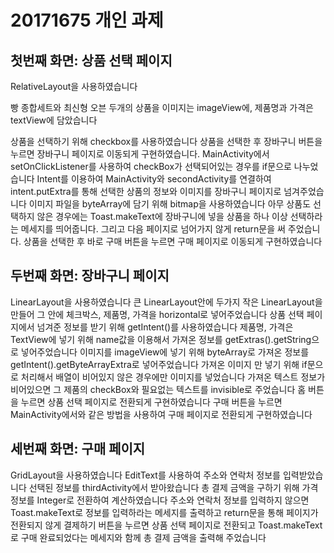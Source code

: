 # 20171675 개인 과제 
## 첫번째 화면: 상품 선택 페이지
RelativeLayout을 사용하였습니다

빵 종합세트와 최신형 오븐 두개의 상품을 이미지는 imageView에, 제품명과 가격은 textView에 담았습니다

상품을 선택하기 위해 checkbox를 사용하였습니다
상품을 선택한 후 장바구니 버튼을 누르면 장바구니 페이지로 이동되게 구현하였습니다.
MainActivity에서 setOnClickListener를 사용하여 checkBox가 선택되어있는 경우를 if문으로 나누었습니다
Intent를 이용하여 MainActivity와 secondActivity를 연결하여 intent.putExtra를 통해 선택한 상품의 정보와 이미지를 장바구니 페이지로 넘겨주었습니다
이미지 파일을 byteArray에 담기 위해 bitmap을 사용하였습니다
아무 상품도 선택하지 않은 경우에는 Toast.makeText에 장바구니에 넣을 상품을 하나 이상 선택하라는 메세지를 띄어줍니다. 그리고 다음 페이지로 넘어가지 않게 return문을 써 주었습니다.
상품을 선택한 후 바로 구매 버튼을 누르면 구매 페이지로 이동되게 구현하였습니다

## 두번째 화면: 장바구니 페이지
LinearLayout을 사용하였습니다
큰 LinearLayout안에 두가지 작은 LinearLayout을 만들어 그 안에 체크박스, 제품명, 가격을 horizontal로 넣어주었습니다
상품 선택 페이지에서 넘겨준 정보를 받기 위해 getIntent()를 사용하였습니다
제품명, 가격은 TextView에 넣기 위해 name값을 이용해서 가져온 정보를 getExtras().getString으로 넣어주었습니다
이미지를 imageView에 넣기 위해 byteArray로 가져온 정보를 getIntent().getByteArrayExtra로 넣어주었습니다
가져온 이미지 만 넣기 위해 if문으로 처리해서 배열이 비어있지 않은 경우에만 이미지를 넣었습니다 
가져온 텍스트 정보가 비어있으면 그 제품의 checkBox와 필요없는 텍스트를 invisible로 주었습니다
홈 버튼을 누르면 상품 선택 페이지로 전환되게 구현하였습니다
구매 버튼을 누르면 MainActivity에서와 같은 방법을 사용하여 구매 페이지로 전환되게 구현하였습니다

## 세번째 화면: 구매 페이지
GridLayout을 사용하였습니다
EditText를 사용하여 주소와 연락처 정보를 입력받았습니다
선택된 정보를 thirdActivity에서 받아왔습니다
총 결제 금액을 구하기 위해 가격 정보를 Integer로 전환하여 계산하였습니다
주소와 연락처 정보를 입력하지 않으면 Toast.makeText로 정보를 입력하라는 메세지를 출력하고 return문을 통해 페이지가 전환되지 않게 
결제하기 버튼을 누르면 상품 선택 페이지로 전환되고 Toast.makeText로 구매 완료되었다는 메세지와 함께 총 결제 금액을 출력해 주었습니다
